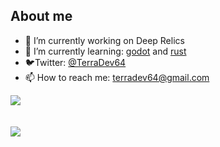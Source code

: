 ## About me

- 🔭 I’m currently working on Deep Relics
- 🌱 I’m currently learning:  [godot](https://github.com/godotengine/godot) and [rust](https://github.com/rust-lang/rust)
- 🐦Twitter: [@TerraDev64](https://twitter.com/TerraDev64)
- 📫 How to reach me: terradev64@gmail.com

<a href="https://github.com/anuraghazra/github-readme-stats">
  <img align="center" src="https://github-readme-stats.vercel.app/api/top-langs/?username=TerraDev64&hide=ShaderLab&layout=compact&theme=dracula&show_icons=true&count_private=true" />
</a>
<br /><br /><br />
<a href="https://github.com/anuraghazra/github-readme-stats">
  <img align="center" src="https://github-readme-stats.vercel.app/api?username=TerraDev64&layout=compact&theme=dracula&show_icons=true&count_private=true" />
</a>
<!-- 
<a href="https://github.com/anuraghazra/github-readme-stats">
  <img align="center" src="https://github-readme-stats.vercel.app/api/wakatime?username=TerraDev64&layout=compact&theme=dracula&show_icons=true&count_private=true" />
</a>


- 👯 I’m looking to collaborate on ...
- 🤔 I’m looking for help with ...
- 💬 Ask me about ...
- 📫 How to reach me: ...
- 😄 Pronouns: ...
- ⚡ Fun fact: ...
-->
